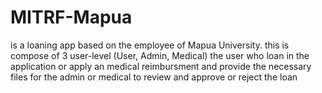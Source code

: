 # MITRF-Mapua
 is a loaning app based on the employee of Mapua University. this is compose of 3 user-level (User, Admin, Medical)
the user who loan in the application or apply an medical reimbursment and provide the necessary files for the admin or medical to review and approve or reject the loan
